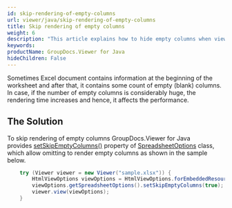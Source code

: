 ```yaml
---
id: skip-rendering-of-empty-columns
url: viewer/java/skip-rendering-of-empty-columns
title: Skip rendering of empty columns
weight: 6
description: "This article explains how to hide empty columns when viewing Spreadsheets with GroupDocs.Viewer within your Java applications."
keywords: 
productName: GroupDocs.Viewer for Java
hideChildren: False
---
```

Sometimes Excel document contains information at the beginning of the worksheet and after that, it contains some count of empty (blank) columns. In case, if the number of empty columns is considerably huge, the rendering time increases and hence, it affects the performance.

## The Solution

To skip rendering of empty columns GroupDocs.Viewer for Java provides [setSkipEmptyColumns()](https://apireference.groupdocs.com/viewer/java/com.groupdocs.viewer.options/SpreadsheetOptions#setSkipEmptyColumns(boolean)) property of [SpreadsheetOptions](https://apireference.groupdocs.com/viewer/java/com.groupdocs.viewer.options/SpreadsheetOptions) class, which allow omitting to render empty columns as shown in the sample below.

```java
    try (Viewer viewer = new Viewer("sample.xlsx")) {
        HtmlViewOptions viewOptions = HtmlViewOptions.forEmbeddedResources();
        viewOptions.getSpreadsheetOptions().setSkipEmptyColumns(true);
        viewer.view(viewOptions);
    }
```
